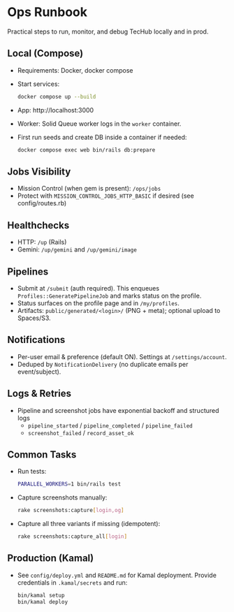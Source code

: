 # Ops Runbook

Practical steps to run, monitor, and debug TecHub locally and in prod.

## Local (Compose)

- Requirements: Docker, docker compose
- Start services:

  ```bash
  docker compose up --build
  ```

- App: http://localhost:3000
- Worker: Solid Queue worker logs in the `worker` container.
- First run seeds and create DB inside a container if needed:

  ```bash
  docker compose exec web bin/rails db:prepare
  ```

## Jobs Visibility

- Mission Control (when gem is present): `/ops/jobs`
- Protect with `MISSION_CONTROL_JOBS_HTTP_BASIC` if desired (see config/routes.rb)

## Healthchecks

- HTTP: `/up` (Rails)
- Gemini: `/up/gemini` and `/up/gemini/image`

## Pipelines

- Submit at `/submit` (auth required). This enqueues `Profiles::GeneratePipelineJob` and marks
  status on the profile.
- Status surfaces on the profile page and in `/my/profiles`.
- Artifacts: `public/generated/<login>/` (PNG + meta); optional upload to Spaces/S3.

## Notifications

- Per-user email & preference (default ON). Settings at `/settings/account`.
- Deduped by `NotificationDelivery` (no duplicate emails per event/subject).

## Logs & Retries

- Pipeline and screenshot jobs have exponential backoff and structured logs
  - `pipeline_started` / `pipeline_completed` / `pipeline_failed`
  - `screenshot_failed` / `record_asset_ok`

## Common Tasks

- Run tests:

  ```bash
  PARALLEL_WORKERS=1 bin/rails test
  ```

- Capture screenshots manually:

  ```bash
  rake screenshots:capture[login,og]
  ```

- Capture all three variants if missing (idempotent):

  ```bash
  rake screenshots:capture_all[login]
  ```

## Production (Kamal)

- See `config/deploy.yml` and `README.md` for Kamal deployment. Provide credentials in
  `.kamal/secrets` and run:

  ```bash
  bin/kamal setup
  bin/kamal deploy
  ```
